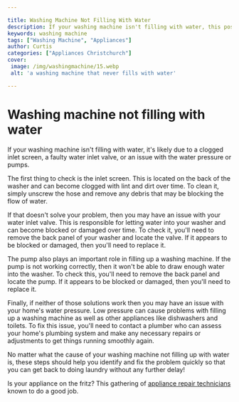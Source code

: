 ```yaml
---

title: Washing Machine Not Filling With Water
description: If your washing machine isn't filling with water, this post provides potential causes and solutions - read on to find out more!
keywords: washing machine
tags: ["Washing Machine", "Appliances"]
author: Curtis
categories: ["Appliances Christchurch"]
cover: 
 image: /img/washingmachine/15.webp
 alt: 'a washing machine that never fills with water'

---
```


# Washing machine not filling with water

If your washing machine isn't filling with water, it's likely due to a clogged inlet screen, a faulty water inlet valve, or an issue with the water pressure or pumps.

The first thing to check is the inlet screen. This is located on the back of the washer and can become clogged with lint and dirt over time. To clean it, simply unscrew the hose and remove any debris that may be blocking the flow of water.

If that doesn't solve your problem, then you may have an issue with your water inlet valve. This is responsible for letting water into your washer and can become blocked or damaged over time. To check it, you'll need to remove the back panel of your washer and locate the valve. If it appears to be blocked or damaged, then you'll need to replace it.

The pump also plays an important role in filling up a washing machine. If the pump is not working correctly, then it won't be able to draw enough water into the washer. To check this, you'll need to remove the back panel and locate the pump. If it appears to be blocked or damaged, then you'll need to replace it.

Finally, if neither of those solutions work then you may have an issue with your home's water pressure. Low pressure can cause problems with filling up a washing machine as well as other appliances like dishwashers and toilets. To fix this issue, you'll need to contact a plumber who can assess your home's plumbing system and make any necessary repairs or adjustments to get things running smoothly again.

No matter what the cause of your washing machine not filling up with water is, these steps should help you identify and fix the problem quickly so that you can get back to doing laundry without any further delay!

Is your appliance on the fritz? This gathering of <a href="/pages/appliance-repair-technicians/">appliance repair technicians</a> known to do a good job.